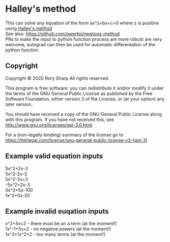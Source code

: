 # Halley's method
This can solve any equation of the form ax^z+bx+c=0 where z is positive using [Halley's method](https://en.wikipedia.org/wiki/Halley%27s_method)  
See also: https://github.com/qwertpi/newtons-method  
PRs to make the input to python function process are more robust are very welcome, autograd can then be used for automatic differentation of the python function
## Copyright
Copyright © 2020  Rory Sharp All rights reserved.

This program is free software: you can redistribute it and/or modify
it under the terms of the GNU General Public License as published by
the Free Software Foundation, either version 3 of the License, or
(at your option) any later version.

You should have received a copy of the GNU General Public License
along with this program.  If you have not received this, see <http://www.gnu.org/licenses/gpl-3.0.html>.

For a (non-legally binding) summary of the license go to https://tldrlegal.com/license/gnu-general-public-license-v3-(gpl-3)
## Example valid equation inputs
5x^2+2x-3  
5x^2-2x-3  
5x^2-2x+3  
-5x^2+2x-3  
0x^2+5x-100  
1x^2+0x-20  
## Example invalid euqation inputs
x^2+5x+2 - there must be an a term (at the moment!)  
1x^-1+5x+2 - no negative powers (at the moment!)  
1x^3+1x^2+2 - too many terms (at the moment!)  


